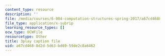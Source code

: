```yaml
---
content_type: resource
description: ''
file: /media/courses/6-004-computation-structures-spring-2017/a67cd4688d2d5d63bd6959de2c8a6462_aheyquidLO8.vtt
file_type: application/x-subrip
learning_resource_types: []
ocw_type: OCWFile
resourcetype: Other
title: 3play caption file
uid: a67cd468-8d2d-5d63-bd69-59de2c8a6462
---
```

